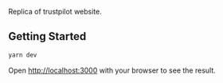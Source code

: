 Replica of trustpilot website.

## Getting Started

```bash
yarn dev
```

Open [http://localhost:3000](http://localhost:3000) with your browser to see the result.
